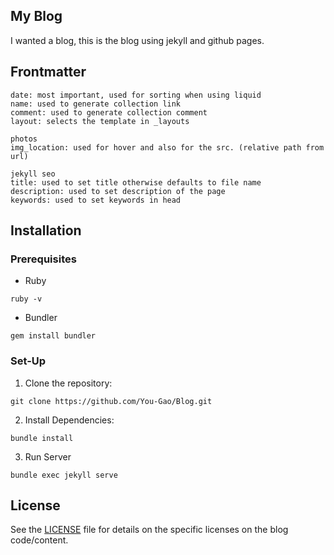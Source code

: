 ## My Blog
I wanted a blog, this is the blog using jekyll and github pages.

## Frontmatter

```
date: most important, used for sorting when using liquid
name: used to generate collection link
comment: used to generate collection comment
layout: selects the template in _layouts

photos
img_location: used for hover and also for the src. (relative path from url) 

jekyll seo
title: used to set title otherwise defaults to file name
description: used to set description of the page
keywords: used to set keywords in head
```

## Installation

### Prerequisites

- Ruby
```
ruby -v
```
- Bundler
```
gem install bundler
```

### Set-Up

1. Clone the repository:
```
git clone https://github.com/You-Gao/Blog.git
```
2. Install Dependencies:
```
bundle install
```
3. Run Server
```
bundle exec jekyll serve
```

## License
See the [LICENSE](LICENSE) file for details on the specific licenses on the blog code/content.

